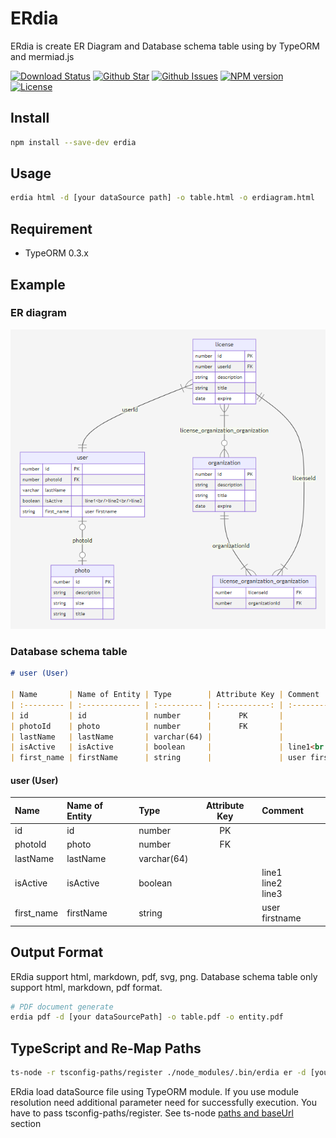 # ERdia

ERdia is create ER Diagram and Database schema table using by TypeORM and mermiad.js

[![Download Status](https://img.shields.io/npm/dw/erdia.svg)](https://npmcharts.com/compare/erdia?minimal=true) [![Github Star](https://img.shields.io/github/stars/imjuni/erdia.svg?style=popout)](https://github.com/imjuni/erdia) [![Github Issues](https://img.shields.io/github/issues-raw/imjuni/erdia.svg)](https://github.com/imjuni/erdia/issues) [![NPM version](https://img.shields.io/npm/v/erdia.svg)](https://www.npmjs.com/package/erdia) [![License](https://img.shields.io/npm/l/erdia.svg)](https://github.com/imjuni/erdia/blob/master/LICENSE)

## Install

```sh
npm install --save-dev erdia
```

## Usage

```sh
erdia html -d [your dataSource path] -o table.html -o erdiagram.html
```

## Requirement

- TypeORM 0.3.x

## Example

### ER diagram

![Example ER diagram](https://github.com/imjuni/erdia/blob/master/assets/erdiagram.png)

### Database schema table

```md
# user (User)

| Name       | Name of Entity | Type        | Attribute Key | Comment                     |
| :--------- | :------------- | :---------- | :-----------: | :-------------------------- |
| id         | id             | number      |      PK       |                             |
| photoId    | photo          | number      |      FK       |                             |
| lastName   | lastName       | varchar(64) |               |                             |
| isActive   | isActive       | boolean     |               | line1<br />line2<br />line3 |
| first_name | firstName      | string      |               | user firstname              |
```

#### user (User)

| Name       | Name of Entity | Type        | Attribute Key | Comment                      |
| :--------- | :------------- | :---------- | :-----------: | :--------------------------- |
| id         | id             | number      |      PK       |                              |
| photoId    | photo          | number      |      FK       |                              |
| lastName   | lastName       | varchar(64) |               |                              |
| isActive   | isActive       | boolean     |               | line1<br />line2<br /> line3 |
| first_name | firstName      | string      |               | user firstname               |

## Output Format

ERdia support html, markdown, pdf, svg, png. Database schema table only support html, markdown, pdf format.

```sh
# PDF document generate
erdia pdf -d [your dataSourcePath] -o table.pdf -o entity.pdf
```

## TypeScript and Re-Map Paths

```sh
ts-node -r tsconfig-paths/register ./node_modules/.bin/erdia er -d [your dataSource path]
```

ERdia load dataSource file using TypeORM module. If you use module resolution need additional parameter need for successfully execution. You have to pass tsconfig-paths/register. See ts-node [paths and baseUrl](https://github.com/TypeStrong/ts-node#paths-and-baseurl) section
